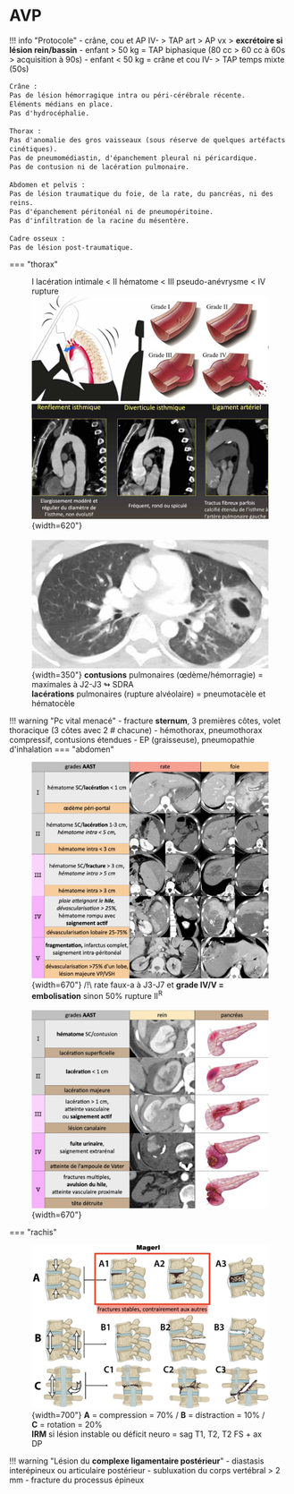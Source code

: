 # AVP

!!! info "Protocole"
    - crâne, cou et AP IV- > TAP art > AP vx > **excrétoire si lésion rein/bassin**
    - enfant > 50 kg = TAP biphasique (80 cc > 60 cc à 60s > acquisition à 90s)
    - enfant < 50 kg = crâne et cou IV- > TAP temps mixte (50s)

```
Crâne :
Pas de lésion hémorragique intra ou péri-cérébrale récente.
Eléments médians en place. 
Pas d'hydrocéphalie.

Thorax :
Pas d'anomalie des gros vaisseaux (sous réserve de quelques artéfacts cinétiques).
Pas de pneumomédiastin, d'épanchement pleural ni péricardique.
Pas de contusion ni de lacération pulmonaire.

Abdomen et pelvis :
Pas de lésion traumatique du foie, de la rate, du pancréas, ni des reins.
Pas d'épanchement péritonéal ni de pneumopéritoine.
Pas d'infiltration de la racine du mésentère.

Cadre osseux :
Pas de lésion post-traumatique.
```
=== "thorax"
    <figure markdown="span">
        I lacération intimale < II hématome < III pseudo-anévrysme < IV rupture
        ![](assets/Ao.jpg){width=620"}  
        </br>
        ![](assets/pulm.jpg){width=350"}
        **contusions** pulmonaires (œdème/hémorragie) = maximales à J2-J3 ↬ SDRA  
        **lacérations** pulmonaires (rupture alvéolaire) = pneumotacèle et hématocèle
    </figure>
    !!! warning "Pc vital menacé"
        - fracture **sternum**, 3 premières côtes, volet thoracique (3 côtes avec 2 # chacune)
        - hémothorax, pneumothorax compressif, contusions étendues
        - EP (graisseuse), pneumopathie d'inhalation
=== "abdomen"
    <figure markdown="span">
        ![](assets/AAST.jpg){width=670"}
        /!\ rate faux-a à J3-J7 et **grade IV/V = embolisation** sinon 50% rupture II<sup>R</sup>
        </br></br>
        ![](assets/AAST2.jpg){width=670"}
    </figure>
=== "rachis"
    <figure markdown="span">
        ![](assets/Magerl.jpg){width=700"}
        **A** = compression = 70% / **B** = distraction = 10% / **C** = rotation = 20%  
        **IRM** si lésion instable ou déficit neuro = sag T1, T2, T2 FS + ax DP
    </figure>
    !!! warning "Lésion du **complexe ligamentaire postérieur**"
        - diastasis interépineux ou articulaire postérieur
        - subluxation du corps vertébral > 2 mm
        - fracture du processus épineux